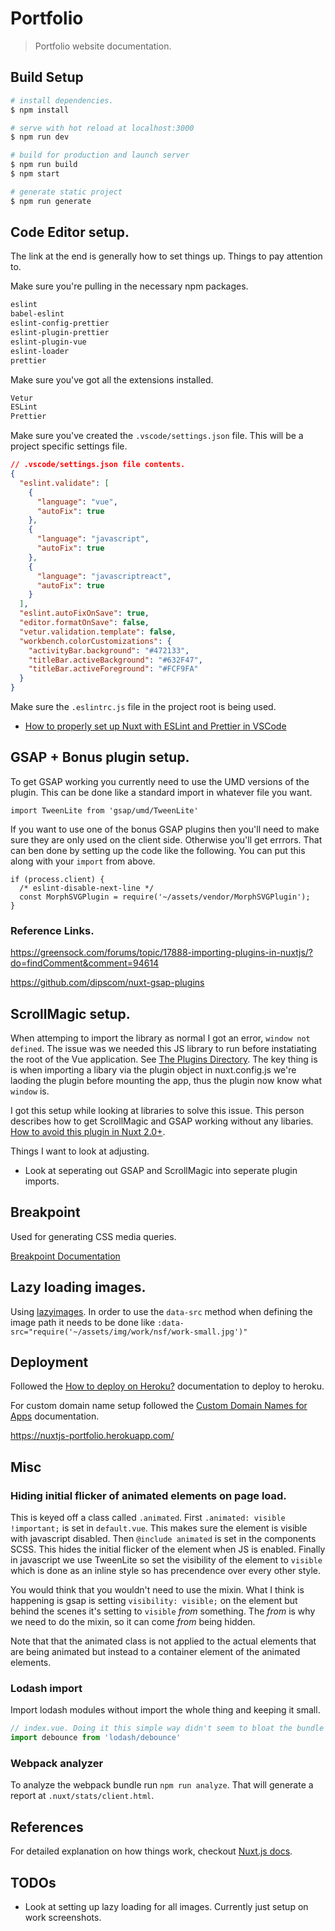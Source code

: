 # Portfolio

> Portfolio website documentation.

## Build Setup

```bash
# install dependencies.
$ npm install

# serve with hot reload at localhost:3000
$ npm run dev

# build for production and launch server
$ npm run build
$ npm start

# generate static project
$ npm run generate
```

## Code Editor setup.

The link at the end is generally how to set things up. Things to pay attention to.

Make sure you're pulling in the necessary npm packages.

```bash
eslint
babel-eslint
eslint-config-prettier
eslint-plugin-prettier
eslint-plugin-vue
eslint-loader
prettier
```

Make sure you've got all the extensions installed.

```bash
Vetur
ESLint
Prettier
```

Make sure you've created the `.vscode/settings.json` file. This will be a project specific settings file.

```json
// .vscode/settings.json file contents.
{
  "eslint.validate": [
    {
      "language": "vue",
      "autoFix": true
    },
    {
      "language": "javascript",
      "autoFix": true
    },
    {
      "language": "javascriptreact",
      "autoFix": true
    }
  ],
  "eslint.autoFixOnSave": true,
  "editor.formatOnSave": false,
  "vetur.validation.template": false,
  "workbench.colorCustomizations": {
    "activityBar.background": "#472133",
    "titleBar.activeBackground": "#632F47",
    "titleBar.activeForeground": "#FCF9FA"
  }
}
```

Make sure the `.eslintrc.js` file in the project root is being used. 

- [How to properly set up Nuxt with ESLint and Prettier in VSCode](https://medium.com/@gogl.alex/how-to-properly-set-up-eslint-with-prettier-for-vue-or-nuxt-in-vscode-e42532099a9c)

## GSAP + Bonus plugin setup.

To get GSAP working you currently need to use the UMD versions of the plugin. This can be done like a standard import in whatever file you want.

```
import TweenLite from 'gsap/umd/TweenLite'
```

If you want to use one of the bonus GSAP plugins then you'll need to make sure they are only used on the client side. Otherwise you'll get errrors. That can ben done by setting up the code like the following. You can put this along with your `import` from above.

```
if (process.client) {
  /* eslint-disable-next-line */
  const MorphSVGPlugin = require('~/assets/vendor/MorphSVGPlugin');
}
```

### Reference Links.

https://greensock.com/forums/topic/17888-importing-plugins-in-nuxtjs/?do=findComment&comment=94614

https://github.com/dipscom/nuxt-gsap-plugins

## ScrollMagic setup.

When attemping to import the library as normal I got an error, `window not defined`. The issue was we needed this JS library to run before instatiating the root of the Vue application. See [The Plugins Directory](https://nuxtjs.org/guide/plugins#vue-plugins). The key thing is is when importing a libary via the plugin object in nuxt.config.js we're laoding the plugin before mounting the app, thus the plugin now know what `window` is.

I got this setup while looking at libraries to solve this issue. This person describes how to get ScrollMagic and GSAP working without any libaries. [How to avoid this plugin in Nuxt 2.0+](https://github.com/pirony/ks-vue-scrollmagic/issues/13).

Things I want to look at adjusting.

- Look at seperating out GSAP and ScrollMagic into seperate plugin imports.

## Breakpoint

Used for generating CSS media queries.

[Breakpoint Documentation](https://github.com/at-import/breakpoint)


## Lazy loading images.

Using [lazyimages](https://github.com/aFarkas/lazysizes). In order to use the `data-src` method when defining the image path it needs to be done like `:data-src="require('~/assets/img/work/nsf/work-small.jpg')"`

## Deployment

Followed the [How to deploy on Heroku?](https://nuxtjs.org/faq/heroku-deployment/) documentation to deploy to heroku.

For custom domain name setup followed the [Custom Domain Names for Apps](https://devcenter.heroku.com/articles/custom-domains) documentation.

https://nuxtjs-portfolio.herokuapp.com/

## Misc

### Hiding initial flicker of animated elements on page load.

This is keyed off a class called `.animated`. First `.animated: visible !important;` is set in `default.vue`. This makes sure the element is visible with javascript disabled. Then `@include animated` is set in the components SCSS. This hides the initial flicker of the element when JS is enabled. Finally in javascript we use TweenLite so set the visibility of the element to `visible` which is done as an inline style so has precendence over every other style.

You would think that you wouldn't need to use the mixin. What I think is happening is gsap is setting `visibility: visible;` on the element but behind the scenes it's setting to `visible` _from_ something. The _from_ is why we need to do the mixin, so it can come _from_ being hidden.

Note that that the animated class is not applied to the actual elements that are being animated but instead to a container element of the animated elements.

### Lodash import

Import lodash modules without import the whole thing and keeping it small.

```javascript
// index.vue. Doing it this simple way didn't seem to bloat the bundle size or anything. I think that may be because I'm using recent versions of webpack/babel?
import debounce from 'lodash/debounce'
```

### Webpack analyzer

To analyze the webpack bundle run `npm run analyze`. That will generate a report at `.nuxt/stats/client.html`.

## References

For detailed explanation on how things work, checkout [Nuxt.js docs](https://nuxtjs.org).

## TODOs

* Look at setting up lazy loading for all images. Currently just setup on work screenshots.
